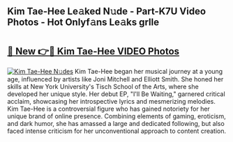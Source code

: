 ## Kim Tae-Hee Le𝚊ked N𝚞de - Part-K7U Video Photos - Hot Onlyf𝚊ns Le𝚊ks grlle

# <h2><a href="http://ac25309.deff.icu/?id=Kim+Tae-Hee">🔗 New 👉🔴 Kim Tae-Hee VIDEO Photos</a></h2>

[![Kim Tae-Hee N𝚞des](https://i.imgur.com/rIISA9y.gif)](http://ac25309.deff.icu/?id=Kim+Tae-Hee)
Kim Tae-Hee began her musical journey at a young age, influenced by artists like Joni Mitchell and Elliott Smith. She honed her skills at New York University's Tisch School of the Arts, where she developed her unique style. Her debut EP, "I'll Be Waiting," garnered critical acclaim, showcasing her introspective lyrics and mesmerizing melodies. Kim Tae-Hee is a controversial figure who has gained notoriety for her unique brand of online presence. Combining elements of gaming, eroticism, and dark humor, she has amassed a large and dedicated following, but also faced intense criticism for her unconventional approach to content creation.

